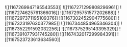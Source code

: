 ![[1167269947195543553]]
![[1167271299808296961]]
![[1167274625761366016]]
![[1167295751577202688]]
![[1167297371195109376]]
![[1167302452904775680]]
![[1167323197630377985]]
![[1167344854965346304]]
![[1167352291592032256]]
![[1167375295143395329]]
![[1167391077931745280]]
![[1167432017299984391]]
![[1167523723613634560]]
